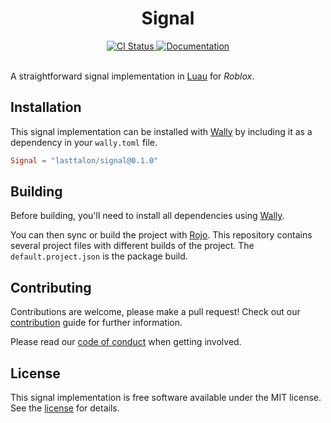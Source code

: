 <div align="center">
	<h1>Signal</h1>
</div>
<div align="center">
	<a href="https://github.com/lasttalon/signal/actions/workflows/ci.yaml">
		<img src="https://github.com/lasttalon/signal/actions/workflows/ci.yaml/badge.svg" alt="CI Status">
	</a>
  	<a href="https://lasttalon.github.io/signal/">
		<img src="https://github.com/lasttalon/signal/actions/workflows/docs.yaml/badge.svg" alt="Documentation">
	</a>
</div>
<br>

A straightforward signal implementation in [Luau] for _Roblox_.

[luau]: https://luau-lang.org/

## Installation

This signal implementation can be installed with [Wally] by including it as a
dependency in your `wally.toml` file.

```toml
Signal = "lasttalon/signal@0.1.0"
```

## Building

Before building, you'll need to install all dependencies using [Wally].

You can then sync or build the project with [Rojo]. This repository contains
several project files with different builds of the project. The
`default.project.json` is the package build.

[rojo]: https://rojo.space/
[wally]: https://wally.run/

## Contributing

Contributions are welcome, please make a pull request! Check out our
[contribution] guide for further information.

Please read our [code of conduct] when getting involved.

[contribution]: CONTRIBUTING.md
[code of conduct]: CODE_OF_CONDUCT.md

## License

This signal implementation is free software available under the MIT license. See
the [license] for details.

[license]: LICENSE.md
